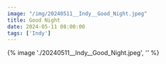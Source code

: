 ```yaml
---
image: "/img/20240511__Indy__Good_Night.jpeg"
title: Good Night 
date: 2024-05-11 08:00:00
tags: ['Indy']
---
```

{% image './20240511__Indy__Good_Night.jpeg', '' %}